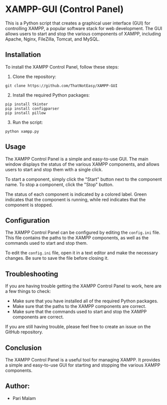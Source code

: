  # XAMPP-GUI (Control Panel)

This is a Python script that creates a graphical user interface (GUI) for controlling XAMPP, a popular software stack for web development. The GUI allows users to start and stop the various components of XAMPP, including Apache, Nginx, FileZilla, Tomcat, and MySQL.

## Installation

To install the XAMPP Control Panel, follow these steps:

1. Clone the repository:

```
git clone https://github.com/ThatNotEasy/XAMPP-GUI
```

2. Install the required Python packages:

```
pip install tkinter
pip install configparser
pip install pillow
```

3. Run the script:

```
python xampp.py
```

## Usage

The XAMPP Control Panel is a simple and easy-to-use GUI. The main window displays the status of the various XAMPP components, and allows users to start and stop them with a single click.

To start a component, simply click the "Start" button next to the component name. To stop a component, click the "Stop" button.

The status of each component is indicated by a colored label. Green indicates that the component is running, while red indicates that the component is stopped.

## Configuration

The XAMPP Control Panel can be configured by editing the `config.ini` file. This file contains the paths to the XAMPP components, as well as the commands used to start and stop them.

To edit the `config.ini` file, open it in a text editor and make the necessary changes. Be sure to save the file before closing it.

## Troubleshooting

If you are having trouble getting the XAMPP Control Panel to work, here are a few things to check:

* Make sure that you have installed all of the required Python packages.
* Make sure that the paths to the XAMPP components are correct.
* Make sure that the commands used to start and stop the XAMPP components are correct.

If you are still having trouble, please feel free to create an issue on the GitHub repository.

## Conclusion

The XAMPP Control Panel is a useful tool for managing XAMPP. It provides a simple and easy-to-use GUI for starting and stopping the various XAMPP components.

## Author:
- Pari Malam
